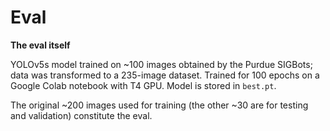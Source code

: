 # Eval

**The eval itself**

YOLOv5s model trained on ~100 images obtained by the Purdue SIGBots; data was transformed to a 235-image dataset. Trained for 100 epochs on a Google Colab notebook with T4 GPU. Model is stored in `best.pt`.

The original ~200 images used for training (the other ~30 are for testing and validation) constitute the eval.
